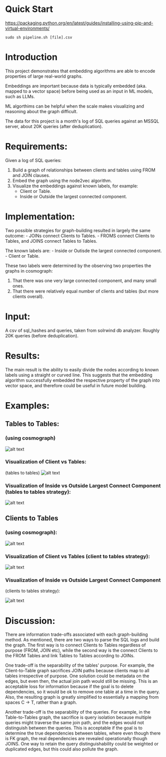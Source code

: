 # Quick Start
https://packaging.python.org/en/latest/guides/installing-using-pip-and-virtual-environments/ 

`sudo sh pipeline.sh [file].csv`

# Introduction

This project demonstrates that embedding algorithms are able to encode properties of large real-world graphs. 

Embeddings are important because data is typically embedded (aka. mapped to a vector space) before being used as an input in ML models, such as LLMs.

ML algorthims can be helpful when the scale makes visualizing and reasoning about the graph difficult.

The data for this project is a month's log of SQL queries against an MSSQL server, about 20K queries (after deduplication).


# Requirements:

Given a log of SQL queries: 
1. Build a graph of relationships between clients and tables using FROM and JOIN clauses. 
2. Embed the graph using the node2vec algorithm.
3. Visualize the embeddings against known labels, for example:
	- Client or Table.
	- Inside or Outside the largest connected component.


# Implementation:

Two possible strategies for graph-building resulted in largely the same outcome:
	- JOINs connect Clients to Tables.
	- FROMS connect Clients to Tables, and JOINS connect Tables to Tables.
	
	
The known labels are:
	- Inside or Outisde the largest connected component.
	- Client or Table.


These two labels were determined by the observing two properties the graphs in cosmograph:
1. That there was one very large connected component, and many small ones.
2. That there were relatively equal number of clients and tables (but more clients overall).


# Input:
A csv of sql_hashes and queries, taken from solrwind db analyzer. Roughly 20K queries (before deduplication).

# Results:

The main result is the ability to easily divide the nodes according to known labels using a straight or curved line. This suggests that the embedding algorithm successfully embedded the respective property of the graph into vector space, and therefore could be useful in future model building.

# Examples:

## Tables to Tables:

### (using cosmograph)

![alt text](imgs/cosmograph-tablestotables.png)


### Visualization of Client vs Tables: 
(tables to tables)
![alt text](imgs/clientvstable-tablestotables.png) 


### Visualization of Inside vs Outside Largest Connect Component (tables to tables strategy):

![alt text](imgs/componentmembership-tablestotables.png)



## Clients to Tables 


### (using cosmograph):

![alt text](imgs/cosmograph-clientstotables.png)

### Visualization of Client vs Tables (client to tables strategy):

![alt text](imgs/clientvstable-clientstotables.png) 

### Visualization of Inside vs Outside Largest Connect Component 
(clients to tables strategy):

![alt text](imgs/componentmembership-clientstotables.png)


# Discussion:

There are information trade-offs associated with each graph-building method. As mentioned, there are two ways to parse the SQL logs and build the graph. The first way is to connect Clients to Tables regardless of purpose (FROM, JOIN etc), while the second way is the connect Clients to the FROM Tables and link Tables to Tables according to JOINs.

One trade-off is the separability of the tables' purpose. For example, the Client-to-Table graph sacrifices JOIN paths because clients map to all tables irrespective of purpose. One solution could be metadata on the edges, but even then, the actual join path would still be missing. This is an acceptable loss for information because if the goal is to delete dependencies, so it would be ok to remove one table at a time in the query. Also, the resulting graph is greatly simplified to essentially a mapping from spaces C -> T, rather than a graph.

Another trade-off is the separability of the queries. For example, in the Table-to-Tables graph, the sacrifice is query isolation because multiple queries might traverse the same join path, and the edges would not distinguish between the queries. This is acceptable if the goal is to determine the true dependencies between tables, where even though there is FK graph, the real dependencies are revealed operationally though JOINS. One way to retain the query distinguishability could be weighted or duplicated edges, but this could also pollute the graph.
